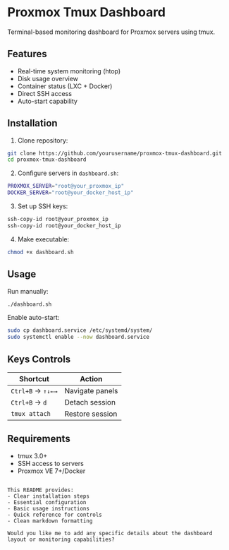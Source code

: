 # Proxmox Tmux Dashboard

Terminal-based monitoring dashboard for Proxmox servers using tmux.

## Features

- Real-time system monitoring (htop)
- Disk usage overview
- Container status (LXC + Docker)
- Direct SSH access
- Auto-start capability

## Installation

1. Clone repository:
```bash
git clone https://github.com/yourusername/proxmox-tmux-dashboard.git
cd proxmox-tmux-dashboard
```

2. Configure servers in `dashboard.sh`:
```bash
PROXMOX_SERVER="root@your_proxmox_ip"
DOCKER_SERVER="root@your_docker_host_ip"
```

3. Set up SSH keys:
```bash
ssh-copy-id root@your_proxmox_ip
ssh-copy-id root@your_docker_host_ip
```

4. Make executable:
```bash
chmod +x dashboard.sh
```

## Usage

Run manually:
```bash
./dashboard.sh
```

Enable auto-start:
```bash
sudo cp dashboard.service /etc/systemd/system/
sudo systemctl enable --now dashboard.service
```

## Keys Controls

| Shortcut    | Action               |
|-------------|----------------------|
| `Ctrl+B` → `↑↓←→` | Navigate panels    |
| `Ctrl+B` → `d`    | Detach session     |
| `tmux attach`     | Restore session    |

## Requirements

- tmux 3.0+
- SSH access to servers
- Proxmox VE 7+/Docker
```

This README provides:
- Clear installation steps
- Essential configuration
- Basic usage instructions
- Quick reference for controls
- Clean markdown formatting

Would you like me to add any specific details about the dashboard layout or monitoring capabilities?

